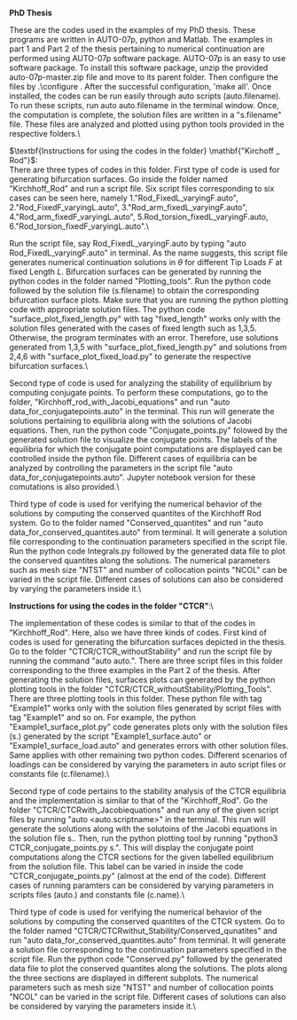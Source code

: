 $\textbf{PhD Thesis}$

These are the codes used in the examples of my PhD thesis. These programs are written in AUTO-07p, python and Matlab. The examples in part 1 and Part 2 of the thesis pertaining to numerical continuation are performed using AUTO-07p software package. AUTO-07p is an easy to use software package. To install this software package, unzip the provided auto-07p-master.zip file and move to its parent folder. Then configure the files by .\configure . After the successful configuration, 'make all'. Once installed, the codes can be run easily through  auto scripts (auto.filename). To run these scripts, run auto auto.filename in the terminal window. Once, the computation is complete, the solution files are written in a "s.filename" file. These files are analyzed and plotted using python tools provided in the respective folders.\

$\textbf{Instructions for using the codes in the folder} \mathbf{"Kirchoff _ Rod"}$: \
There are three types of codes in this folder. First type of code is used for generating bifurcation surfaces. Go inside the folder named "Kirchhoff_Rod" and run a script file. Six script files corresponding to six cases can be seen here, namely 1."Rod_FixedL_varyingF.auto", 2."Rod_FixedF_varyingL.auto", 3."Rod_arm_fixedL_varyingF.auto", 4."Rod_arm_fixedF_varyingL.auto", 5.Rod_torsion_fixedL_varyingF.auto, 6."Rod_torsion_fixedF_varyingL.auto".\

Run the  script file, say Rod_FixedL_varyingF.auto by typing "auto Rod_FixedL_varyingF.auto" in terminal. As the name suggests, this script file generates numerical continuation solutions in $\theta$ for different Tip Loads $F$ at fixed Length $L$. Bifurcation surfaces can be generated by running the python codes in the folder named "Plotting_tools". Run the python code followed by the solution file (s.filename) to obtain the corresponding bifurcation surface plots. Make sure that you are running the python plotting code with appropriate solution files. The python code "surface_plot_fixed_length.py" with tag "fixed_length" works only with the solution files generated with the cases of fixed length such as 1,3,5. Otherwise, the program terminates with an error. Therefore, use solutions generated from 1,3,5 with "surface_plot_fixed_length.py" and solutions from 2,4,6
with "surface_plot_fixed_load.py" to generate the respective bifurcation surfaces.\
 
Second type of code is used for analyzing the stability of equilibrium by computing conjugate points. To perform these computations, go to the folder, "Kirchhoff_rod_with_Jacobi_equations" and run "auto data_for_conjugatepoints.auto" in the terminal. This run will generate the solutions pertaining to equilibria along with the solutions of Jacobi equations. Then, run the python code "Conjugate_points.py" folowed by the generated solution file to visualize the conjugate points. The labels of the equilibria for which the conjugate point computations are displayed can be controlled inside the python file. Different cases of equilibria can be analyzed by controlling the parameters in the script file "auto data_for_conjugatepoints.auto". Jupyter notebook version for these comutations is also provided.\

Third type of code is used for verifying the numerical behavior of the solutions by computing the conserved quantites of the Kirchhoff Rod system. Go to the folder named "Conserved_quantites" and run "auto data_for_conserved_quantites.auto" from terminal. It will generate a solution file corresponding to the continuation parameters specified in the script file. Run the python code Integrals.py followed by the generated data file to plot the conserved quantites along the solutions. The numerical parameters such as mesh size "NTST" and number of collocation points "NCOL" can be varied in the script file. Different cases of solutions can also be considered by varying the parameters inside it.\\

$\textbf{Instructions for using the codes in the folder "CTCR"}$:\

The implementation of these codes is similar to that of the codes in "Kirchhoff_Rod". Here, also we have three kinds of codes. First kind of codes is used for generating the bifurcation surfaces depicted in the thesis. Go to the folder "CTCR/CTCR_withoutStability" and run the script file by running the command "auto auto.<filename>". There are three script files in this folder corresponding to the three examples in the Part 2 of the thesis. After generating the solution files, surfaces plots can generated by the python plotting tools in the folder "CTCR/CTCR_withoutStability/Plotting_Tools". There are three plotting tools in this folder. These python file with tag "Example1" works only with the solution files generated by script files with tag "Example1" and so on. For example, the python "Example1_surface_plot.py" code generates plots only with the solution files (s.<filename>) generated by the script "Example1_surface.auto" or "Example1_surface_load.auto" and generates errors with other solution files. Same applies with other remaining two python codes. Different scenarios of loadings can be considered by varying the parameters in auto script files or constants file (c.filename).\

Second type of code pertains to the stability analysis of the CTCR equilibria and the implementation is similar to that of the "Kirchhoff_Rod". Go the folder "CTCR/CTCRwith_Jacobiequations" and run any of the given script files by running "auto <auto.scriptname>" in the terminal. This run will generate the solutions along with the solutoins of the Jacobi equations in the solution file  s.<filename>. Then, run the python plotting tool by running "python3 CTCR_conjugate_points.py s.<filename>". This will display the conjugate point computations along the CTCR sections for the given labelled equilibrium from the solution file. This label can be varied in inside the code "CTCR_conjugate_points.py" (almost at the end of the code). Different cases of running paramters can be considered by varying parameters in scripts files (auto.<scriptname>) and constants file (c.name).\

Third type of code is used for verifying the numerical behavior of the solutions by computing the conserved quantites of the CTCR system. Go to the folder named "CTCR/CTCRwithut_Stability/Conserved_qunatites" and run "auto data_for_conserved_quantites.auto" from terminal. It will generate a solution file corresponding to the continuation parameters specified in the script file. Run the python code "Conserved.py" followed by the generated data file to plot the conserved quantites along the solutions. The plots along the three sections are displayed in different subplots. The numerical parameters such as mesh size "NTST" and number of collocation points "NCOL" can be varied in the script file. Different cases of solutions can also be considered by varying the parameters inside it.\\
